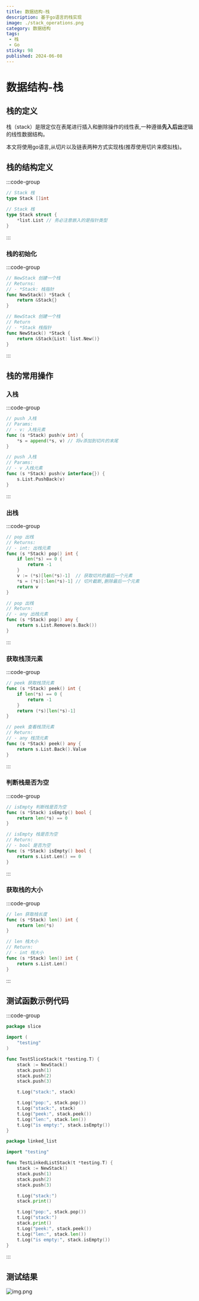 ```yaml
---
title: 数据结构-栈
description: 基于go语言的栈实现
image: ./stack_operations.png
category: 数据结构
tags:
 - 栈
 - Go
sticky: 98
published: 2024-06-08
---
```


# 数据结构-栈

## 栈的定义

栈（stack）是限定仅在表尾进行插入和删除操作的线性表,一种遵循**先入后出**逻辑的线性数据结构。

本文将使用go语言,从切片以及链表两种方式实现栈(推荐使用切片来模拟栈)。

## 栈的结构定义

:::code-group
```go [slice]
// Stack 栈
type Stack []int
```

```go [linked list]
// Stack 栈
type Stack struct {
	*list.List // 务必注意嵌入的是指针类型
}
```
:::

### 栈的初始化

:::code-group
```go [slice]
// NewStack 创建一个栈
// Returns:
// - *Stack: 栈指针
func NewStack() *Stack {
	return &Stack{}
}
```

```go [linked list]
// NewStack 创建一个栈
// Return
// - *Stack 栈指针
func NewStack() *Stack {
	return &Stack{List: list.New()}
}
```
:::

## 栈的常用操作

### 入栈

:::code-group
```go [slice]
// push 入栈
// Params:
// - v: 入栈元素
func (s *Stack) push(v int) {
	*s = append(*s, v) // 将v添加到切片的末尾
}
```

```go [linked list]
// push 入栈
// Params:
// - v 入栈元素
func (s *Stack) push(v interface{}) {
	s.List.PushBack(v)
}
```

:::

### 出栈

:::code-group
```go [slice]
// pop 出栈
// Returns:
// - int: 出栈元素
func (s *Stack) pop() int {
	if len(*s) == 0 {
		return -1
	}
	v := (*s)[len(*s)-1]  // 获取切片的最后一个元素
	*s = (*s)[:len(*s)-1] // 切片截断,删除最后一个元素
	return v
}
```


```go [linked list]
// pop 出栈
// Return:
// - any 出栈元素
func (s *Stack) pop() any {
	return s.List.Remove(s.Back())
}
```

:::

### 获取栈顶元素

:::code-group
```go [slice]
// peek 获取栈顶元素
func (s *Stack) peek() int {
	if len(*s) == 0 {
		return -1
	}
	return (*s)[len(*s)-1]
}
```

```go [linked list]
// peek 查看栈顶元素
// Return:
// - any 栈顶元素
func (s *Stack) peek() any {
	return s.List.Back().Value
}
```

:::

### 判断栈是否为空

:::code-group
```go [slice]
// isEmpty 判断栈是否为空
func (s *Stack) isEmpty() bool {
	return len(*s) == 0
}
```

```go [linked list]
// isEmpty 栈是否为空
// Return:
// - bool 是否为空
func (s *Stack) isEmpty() bool {
	return s.List.Len() == 0
}
```
:::

### 获取栈的大小

:::code-group
```go [slice]
// len 获取栈长度
func (s *Stack) len() int {
	return len(*s)
}
```

```go [linked list]
// len 栈大小
// Return:
// - int 栈大小
func (s *Stack) len() int {
	return s.List.Len()
}
```
:::

## 测试函数示例代码

:::code-group
```go [slice]
package slice

import (
	"testing"
)

func TestSliceStack(t *testing.T) {
	stack := NewStack()
	stack.push(1)
	stack.push(2)
	stack.push(3)

	t.Log("stack:", stack)

	t.Log("pop:", stack.pop())
	t.Log("stack:", stack)
	t.Log("peek:", stack.peek())
	t.Log("len:", stack.len())
	t.Log("is empty:", stack.isEmpty())
}
```

```go [linked list]
package linked_list

import "testing"

func TestLinkedListStack(t *testing.T) {
	stack := NewStack()
	stack.push(1)
	stack.push(2)
	stack.push(3)

	t.Log("stack:")
	stack.print()

	t.Log("pop:", stack.pop())
	t.Log("stack:")
	stack.print()
	t.Log("peek:", stack.peek())
	t.Log("len:", stack.len())
	t.Log("is empty:", stack.isEmpty())
}
```
:::

## 测试结果
![img.png](image-lkij.png)
